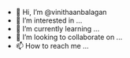 - 👋 Hi, I’m @vinithaanbalagan
- 👀 I’m interested in ...
- 🌱 I’m currently learning ...
- 💞️ I’m looking to collaborate on ...
- 📫 How to reach me ...

<!---
vinithaanbalagan/vinithaanbalagan is a ✨ special ✨ repository because its `README.md` (this file) appears on your GitHub profile.
You can click the Preview link to take a look at your changes.
--->
